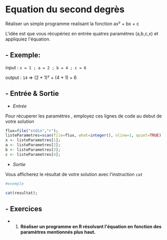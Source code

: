# Equation du second degrès

Réaliser un simple programme realisant la fonction ax² + bx + c

L'idée est que vous récupériez en entrée quatres paramètres (a,b,c,x) et appliquiez l'équation.

## - Exemple:

input : ```x = 1 ; a = 2 ; b = 4 ; c = 6```

output : ```14``` => (2 * 1)² + (4 * 1) + 6

## - Entrée & Sortie

+ *Entrée*

Pour récuperer les paramètres , employez ces lignes de code au debut de votre solution
```R
flux=file("stdin","r");
listeParametres=scan(file=flux, what=integer(), nline=1, quiet=TRUE)
x <- listeParametres[1];
a <- listeParametres[2];
b <- listeParametres[3];
c <- listeParametres[4];
```

+ *Sortie*

Vous afficherez le résultat de votre solution avec l'instruction ``` cat ```
```R
#exemple

cat(resultat);
```

## - Exercices

+ 1) **Réaliser un programme en R résolvant l'équation en fonction des paramètres mentionnés plus haut.**
